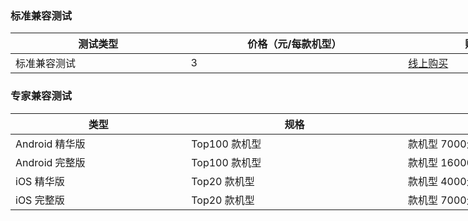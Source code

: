 ### 标准兼容测试
<table style="width:890px">
<thead>
<tr>
<th style="width:280px">测试类型</th>
<th style="width:350px">价格（元/每款机型）</th>
<th style="width:260px">购买方式</th>
</tr>
</thead>
<tbody><tr>
<td>标准兼容测试</td>
<td>3</td>
<td><a href="https://console.cloud.tencent.com/wetest">线上购买</a></td>
</tr>
</tbody></table>

### 专家兼容测试
<table  style="width:890px">
<thead>
<tr>
<th  style="width:280px">类型</th>
<th  style="width:350px">规格</th>
<th  style="width:260px">价格</th>
</tr>
</thead>
<tbody><tr>
<td>Android 精华版</td>
<td>Top100 款机型</td>
<td>款机型    7000元 / 次</td>
</tr>
<tr>
<td>Android 完整版</td>
<td>Top100 款机型</td>
<td>款机型    16000元 / 次</td>
</tr>
<tr>
<td>iOS 精华版</td>
<td>Top20 款机型</td>
<td>款机型    4000元 / 次</td>
</tr>
<tr>
<td>iOS 完整版</td>
<td>Top20 款机型</td>
<td>款机型    7000元 / 次</td>
</tr>
</tbody></table>
